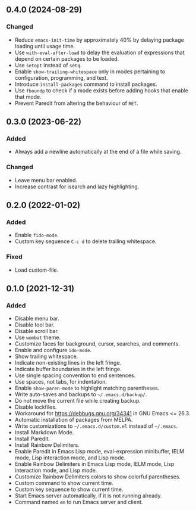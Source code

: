 0.4.0 (2024-08-29)
------------------

### Changed

- Reduce `emacs-init-time` by approximately 40% by delaying package
  loading until usage time.
- Use `with-eval-after-load` to delay the evaluation of expressions
  that depend on certain packages to be loaded.
- Use `setopt` instead of `setq`.
- Enable `show-trailing-whitespace` only in modes pertaining to
  configuration, programming, and text.
- Introduce `install-packages` command to install packages.
- Use `fboundp` to check if a mode exists before adding hooks that
  enable that mode.
- Prevent Paredit from altering the behaviour of `RET`.


0.3.0 (2023-06-22)
------------------

### Added

- Always add a newline automatically at the end of a file while saving.


### Changed

- Leave menu bar enabled.
- Increase contrast for isearch and lazy highlighting.


0.2.0 (2022-01-02)
------------------

### Added

- Enable `fido-mode`.
- Custom key sequence `C-c d` to delete trailing whitespace.


### Fixed

- Load custom-file.


0.1.0 (2021-12-31)
------------------

### Added

- Disable menu bar.
- Disable tool bar.
- Disable scroll bar.
- Use `wombat` theme.
- Customize faces for background, cursor, searches, and comments.
- Enable and configure `ido-mode`.
- Show trailing whitespace.
- Indicate non-existing lines in the left fringe.
- Indicate buffer boundaries in the left fringe.
- Use single spacing convention to end sentences.
- Use spaces, not tabs, for indentation.
- Enable `show-paren-mode` to highlight matching parentheses.
- Write auto-saves and backups to `~/.emacs.d/backup/`.
- Do not move the current file while creating backup.
- Disable lockfiles.
- Workaround for https://debbugs.gnu.org/34341 in GNU Emacs <= 26.3.
- Automatic installation of packages from MELPA.
- Write customizations to `~/.emacs.d/custom.el` instead of `~/.emacs`.
- Install Markdown Mode.
- Install Paredit.
- Install Rainbow Delimiters.
- Enable Paredit in Emacs Lisp mode, eval-expression minibuffer, IELM
  mode, Lisp interaction mode, and Lisp mode.
- Enable Rainbow Delimiters in Emacs Lisp mode, IELM mode, Lisp
  interaction mode, and Lisp mode.
- Customize Rainbow Delimiters colors to show colorful parentheses.
- Custom command to show current time.
- Custom key sequence to show current time.
- Start Emacs server automatically, if it is not running already.
- Command named `em` to run Emacs server and client.
